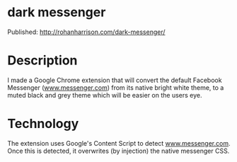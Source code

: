 # dark messenger
Published: http://rohanharrison.com/dark-messenger/

# Description
I made a Google Chrome extension that will convert the default Facebook Messenger (www.messenger.com) from its native bright white theme, to a muted black and grey theme which will be easier on the users eye.

# Technology
The extension uses Google's Content Script to detect www.messenger.com. Once this is detected, it overwrites (by injection) the native messenger CSS.
